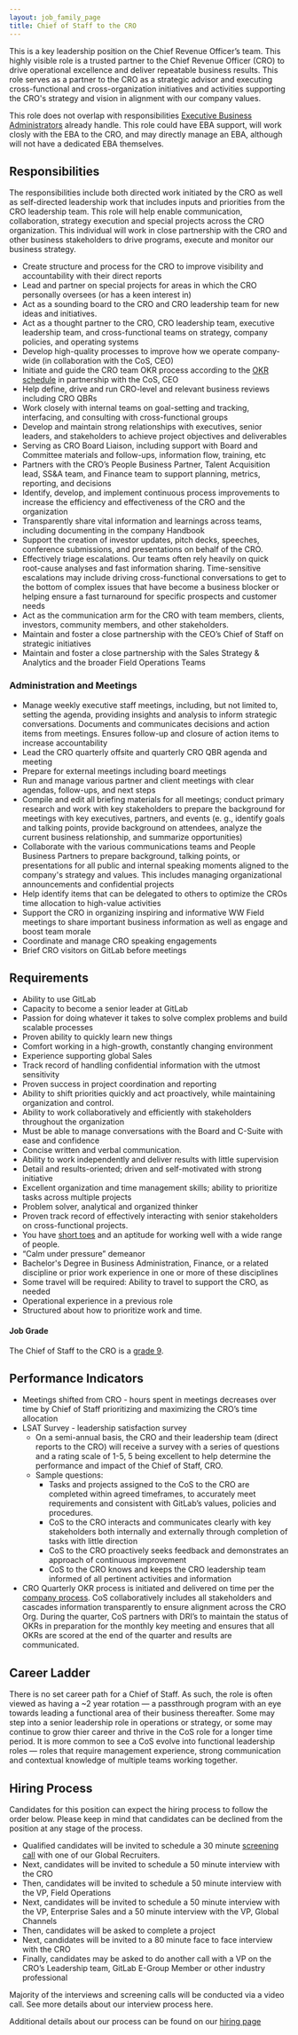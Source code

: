 ```yaml
---
layout: job_family_page
title: Chief of Staff to the CRO
---
```


This is a key leadership position on the Chief Revenue Officer’s team. This highly visible role is a trusted partner to the Chief Revenue Officer (CRO) to drive operational excellence and deliver repeatable business results. This role serves as a partner to the CRO as a strategic advisor and executing cross-functional and cross-organization initiatives and activities supporting the CRO's strategy and vision in alignment with our company values.

This role does not overlap with responsibilities [Executive Business Administrators](/job-families/people-group/executive-business-administrator/) already handle. This role could have EBA support, will work closly with the EBA to the CRO, and may directly manage an EBA, although will not have a dedicated EBA themselves.


## Responsibilities

The responsibilities include both directed work initiated by the CRO as well as self-directed leadership work that includes inputs and priorities from the CRO leadership team.  This role will help enable communication, collaboration, strategy execution and special projects across the CRO organization. This individual will work in close partnership with the CRO and other business stakeholders to drive programs, execute and monitor our business strategy.

- Create structure and process for the CRO to improve visibility and accountability with their direct reports
- Lead and partner on special projects for areas in which the CRO personally oversees (or has a keen interest in)
- Act as a sounding board to the CRO and CRO leadership team for new ideas and initiatives.
- Act as a thought partner to the CRO, CRO leadership team, executive leadership team, and cross-functional teams on strategy, company policies, and operating systems
- Develop high-quality processes to improve how we operate company-wide (in collaboration with the CoS, CEO)
- Initiate and guide the CRO team OKR process according to the [OKR schedule](https://about.gitlab.com/company/okrs/#schedule) in partnership with the CoS, CEO
- Help define, drive and run CRO-level and relevant business reviews including CRO QBRs
- Work closely with internal teams on goal-setting and tracking, interfacing, and consulting with cross-functional groups
- Develop and maintain strong relationships with executives, senior leaders, and stakeholders to achieve project objectives and deliverables
- Serving as CRO Board Liaison, including support with Board and Committee materials and follow-ups, information flow, training, etc
- Partners with the CRO’s People Business Partner, Talent Acquisition lead, SS&A team, and Finance team to support planning, metrics, reporting, and decisions
- Identify, develop, and implement continuous process improvements to increase the efficiency and effectiveness of the CRO and the organization
- Transparently share vital information and learnings across teams, including documenting in the company Handbook
- Support the creation of investor updates, pitch decks, speeches, conference submissions, and presentations on behalf of the CRO.
- Effectively triage escalations. Our teams often rely heavily on quick root-cause analyses and fast information sharing. Time-sensitive escalations may include driving cross-functional conversations to get to the bottom of complex issues that have become a business blocker or helping ensure a fast turnaround for specific prospects and customer needs
- Act as the communication arm for the CRO with team members, clients, investors, community members, and other stakeholders.
- Maintain and foster a close partnership with the CEO’s Chief of Staff on strategic initiatives
- Maintain and foster a close partnership with the Sales Strategy & Analytics and the broader Field Operations Teams

### Administration and Meetings

- Manage weekly executive staff meetings, including, but not limited to, setting the agenda, providing insights and analysis to inform strategic conversations. Documents and communicates decisions and action items from meetings. Ensures follow-up and closure of action items to increase accountability
- Lead the CRO quarterly offsite and quarterly CRO QBR agenda and meeting
- Prepare for external meetings including board meetings
- Run and manage various partner and client meetings with clear agendas, follow-ups, and next steps
- Compile and edit all briefing materials for all meetings; conduct primary research and work with key stakeholders to prepare the background for meetings with key executives, partners, and events (e. g., identify goals and talking points, provide background on attendees, analyze the current business relationship, and summarize opportunities)
- Collaborate with the various communications teams and People Business Partners to prepare background, talking points, or presentations for all public and internal speaking moments aligned to the company's strategy and values.  This includes managing organizational announcements and confidential projects
- Help identify items that can be delegated to others to optimize the CROs time allocation to high-value activities
- Support the CRO in organizing inspiring and informative WW Field meetings to share important business information as well as engage and boost team morale
- Coordinate and manage CRO speaking engagements
- Brief CRO visitors on GitLab before meetings


## Requirements

- Ability to use GitLab
- Capacity to become a senior leader at GitLab
- Passion for doing whatever it takes to solve complex problems and build scalable processes
- Proven ability to quickly learn new things
- Comfort working in a high-growth, constantly changing environment
- Experience supporting global Sales
- Track record of handling confidential information with the utmost sensitivity
- Proven success in project coordination and reporting
- Ability to shift priorities quickly and act proactively, while maintaining organization and control.
- Ability to work collaboratively and efficiently with stakeholders throughout the organization
- Must be able to manage conversations with the Board and C-Suite with ease and confidence
- Concise written and verbal communication.
- Ability to work independently and deliver results with little supervision
- Detail and results-oriented; driven and self-motivated with strong initiative
- Excellent organization and time management skills; ability to prioritize tasks across multiple projects
- Problem solver, analytical and organized thinker
- Proven track record of effectively interacting with senior stakeholders on cross-functional projects.
- You have [short toes](https://about.gitlab.com/handbook/values/#short-toes) and an aptitude for working well with a wide range of people.
- “Calm under pressure” demeanor
- Bachelor's Degree in Business Administration, Finance, or a related discipline or prior work experience in one or more of these disciplines
- Some travel will be required: Ability to travel to support the CRO, as needed
- Operational experience in a previous role
- Structured about how to prioritize work and time.


#### Job Grade

The Chief of Staff to the CRO is a [grade 9](https://about.gitlab.com/handbook/total-rewards/compensation/compensation-calculator/#gitlab-job-grades).


## Performance Indicators

- Meetings shifted from CRO - hours spent in meetings decreases over time by Chief of Staff prioritizing and maximizing the CRO’s time allocation
- LSAT Survey - leadership satisfaction survey
    - On a semi-annual basis, the CRO and their leadership team (direct reports to the CRO) will receive a survey with a series of questions and a rating scale of 1-5, 5 being excellent to help determine the performance and impact of the Chief of Staff, CRO.
    - Sample questions:
        - Tasks and projects assigned to the CoS to the CRO are completed within agreed timeframes, to accurately meet requirements and consistent with GitLab’s values, policies and procedures.
        - CoS to the CRO  interacts and communicates clearly with key stakeholders both internally and externally through completion of tasks with little direction
        - CoS to the CRO proactively seeks feedback and demonstrates an approach of continuous improvement
        - CoS to the CRO knows and keeps the CRO leadership team informed of all pertinent activities and information
- CRO Quarterly OKR process is initiated and delivered on time per the [company process](https://about.gitlab.com/company/okrs/#okr-process-at-gitlab). CoS collaboratively includes all stakeholders and cascades information transparently to ensure alignment across the CRO Org. During the quarter, CoS partners with DRI’s to maintain the status of OKRs in preparation for the monthly key meeting and ensures that all OKRs are scored at the end of the quarter and results are communicated.


## Career Ladder

There is no set career path for a Chief of Staff. As such, the role is often viewed as having a ~2 year rotation — a passthrough program with an eye towards leading a functional area of their business thereafter. Some may step into a senior leadership role in operations or strategy, or some may continue to grow thier career and thrive in the CoS role for a longer time period. It is more common to see a CoS evolve into functional leadership roles — roles that require management experience, strong communication and contextual knowledge of multiple teams working together.


## Hiring Process

Candidates for this position can expect the hiring process to follow the order below. Please keep in mind that candidates can be declined from the position at any stage of the process.
- Qualified candidates will be invited to schedule a 30 minute [screening call](https://about.gitlab.com/handbook/hiring/interviewing/#screening-call) with one of our Global Recruiters.
- Next, candidates will be invited to schedule a 50 minute interview with the CRO
- Then, candidates will be invited to schedule a 50 minute interview with the VP, Field Operations
- Next, candidates will be invited to schedule a 50 minute interview with the VP, Enterprise Sales and a 50 minute interview with the VP, Global Channels
- Then, candidates will be asked to complete a project
- Next, candidates will be invited to a 80 minute face to face interview with the CRO
- Finally, candidates may be asked to do another call with a  VP on the CRO’s Leadership team, GitLab E-Group Member or other industry professional

Majority of the interviews and screening calls will be conducted via a video call. See more details about our interview process here.

Additional details about our process can be found on our [hiring page](https://about.gitlab.com/handbook/hiring/)


